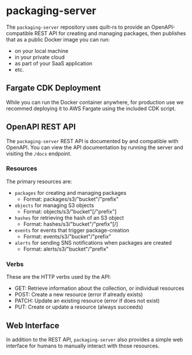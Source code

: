 # packaging-server

The `packaging-server` repository uses quilt-rs to provide an OpenAPI-compatible REST API for creating and managing packages, then publishes that as a public Docker image you can run:

- on your local machine
- in your private cloud
- as part of your SaaS application
- etc.

## Fargate CDK Deployment

While you can run the Docker container anywhere, for production use we recommed deploying it to AWS Fargate using the included CDK script.

## OpenAPI REST API

The `packaging-server` REST API is documented by and compatible with OpenAPI. You can view the API documentation by running the server and visiting the `/docs` endpoint.

### Resources

The primary resources are:

- `packages` for creating and managing packages
  - Format: packages/s3/"bucket"/"prefix"
- `objects` for managing S3 objects
  - Format: objects/s3/"bucket"[/"prefix"]
- `hashes` for retrieving the hash of an S3 object
  - Format: hashes/s3/"bucket"/"prefix"[/]
- `events` for events that trigger package-creation
  - Format: events/s3/"bucket"/"prefix"
- `alerts` for sending SNS notifications when packages are created
  - Format: alerts/s3/"bucket"/"prefix"
  
### Verbs

These are the HTTP verbs used by the API:

- GET: Retrieve information about the collection, or individual resources
- POST: Create a new resource (error if already exists)
- PATCH: Update an existing resource (error if does not exist)
- PUT: Create or update a resource (always succeeds)

## Web Interface

In addition to the REST API, `packaging-server` also provides a simple web interface for humans to manually interact with those resources.

